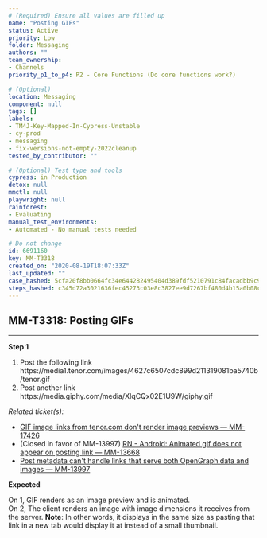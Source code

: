 ```yaml
---
# (Required) Ensure all values are filled up
name: "Posting GIFs"
status: Active
priority: Low
folder: Messaging
authors: ""
team_ownership: 
- Channels
priority_p1_to_p4: P2 - Core Functions (Do core functions work?)

# (Optional)
location: Messaging
component: null
tags: []
labels: 
- TM4J-Key-Mapped-In-Cypress-Unstable
- cy-prod
- messaging
- fix-versions-not-empty-2022cleanup
tested_by_contributor: ""

# (Optional) Test type and tools
cypress: in Production
detox: null
mmctl: null
playwright: null
rainforest: 
- Evaluating
manual_test_environments: 
- Automated - No manual tests needed

# Do not change
id: 6691160
key: MM-T3318
created_on: "2020-08-19T18:07:33Z"
last_updated: ""
case_hashed: 5cfa20f8bb0664fc34e644282495404d389fdf5210791c84facadbb9c944e94275274d199aff3d01b740f6066beb9e9f
steps_hashed: c345d72a3021636fec45273c03e8c3827ee9d7267bf480d4b15a0b08ca0e3cac8708403b76a6ee3cf77616ad3bae73a7
---
```


<!-- (Auto-generated) Based on frontmatter's "key" and "name" -->

## MM-T3318: Posting GIFs

---

**Step 1**

1. Post the following link\
   https\://media1.tenor.com/images/4627c6507cdc899d211319081ba5740b/tenor.gif
2. Post another link\
   https\://media.giphy.com/media/XIqCQx02E1U9W/giphy.gif

_Related ticket(s):_

- [GIF image links from tenor.com don't render image previews — MM-17426](https://mattermost.atlassian.net/browse/MM-17426)
- (Closed in favor of MM-13997) [RN - Android: Animated gif does not appear on posting link — MM-13668](https://mattermost.atlassian.net/browse/MM-13668)
- [Post metadata can't handle links that serve both OpenGraph data and images — MM-13997](https://mattermost.atlassian.net/browse/MM-13997)

**Expected**

On 1, GIF renders as an image preview and is animated.\
On 2, The client renders an image with image dimensions it receives from the server. **Note**: In other words, it displays in the same size as pasting that link in a new tab would display it at instead of a small thumbnail.
